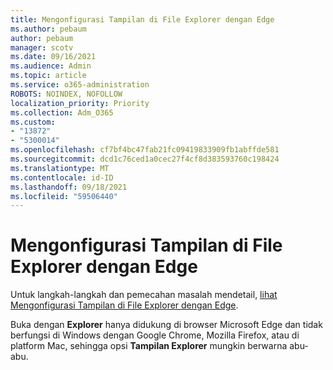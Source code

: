 ```yaml
---
title: Mengonfigurasi Tampilan di File Explorer dengan Edge
ms.author: pebaum
author: pebaum
manager: scotv
ms.date: 09/16/2021
ms.audience: Admin
ms.topic: article
ms.service: o365-administration
ROBOTS: NOINDEX, NOFOLLOW
localization_priority: Priority
ms.collection: Adm_O365
ms.custom:
- "13872"
- "5300014"
ms.openlocfilehash: cf7bf4bc47fab21fc09419833909fb1abffde581
ms.sourcegitcommit: dcd1c76ced1a0cec27f4cf8d383593760c198424
ms.translationtype: MT
ms.contentlocale: id-ID
ms.lasthandoff: 09/18/2021
ms.locfileid: "59506440"
---
```

# <a name="configure-view-in-file-explorer-with-edge"></a>Mengonfigurasi Tampilan di File Explorer dengan Edge

Untuk langkah-langkah dan pemecahan masalah mendetail, [lihat Mengonfigurasi Tampilan di File Explorer dengan Edge](https://docs.microsoft.com/SharePoint/sharepoint-view-in-edge#configure-view-in-file-explorer-with-edge).

Buka dengan **Explorer** hanya didukung di browser Microsoft Edge dan tidak berfungsi di Windows dengan Google Chrome, Mozilla Firefox, atau di platform Mac, sehingga opsi **Tampilan Explorer** mungkin berwarna abu-abu.